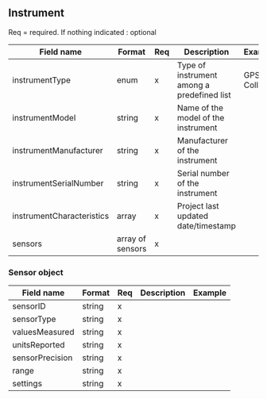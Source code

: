 ## Instrument

Req = required. If nothing indicated : optional

| Field name | Format | Req | Description | Example |
| ---------- | ------ | --- | ----------- | ------- |
| instrumentType | enum | x | Type of instrument among a predefined list | GPS Collar |
| instrumentModel | string | x | Name of the model of the instrument |  |
| instrumentManufacturer | string | x | Manufacturer of the instrument | |
| instrumentSerialNumber | string | x | Serial number of the instrument |  |
| instrumentCharacteristics | array | x | Project last updated date/timestamp |  |
| sensors | array of sensors | x |  |  |


### Sensor object


| Field name | Format | Req | Description | Example |
| ---------- | ------ | --- | ----------- | ------- |
| sensorID | string | x |  |  |
| sensorType | string | x |  |  |
| valuesMeasured | string | x |  |  |
| unitsReported | string | x |  |  |
| sensorPrecision | string | x |  |  |
| range | string | x |  |  |
| settings | string | x |  |  |
